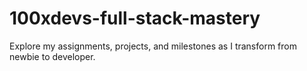 # 100xdevs-full-stack-mastery
Explore my assignments, projects, and milestones as I transform from newbie to developer.
